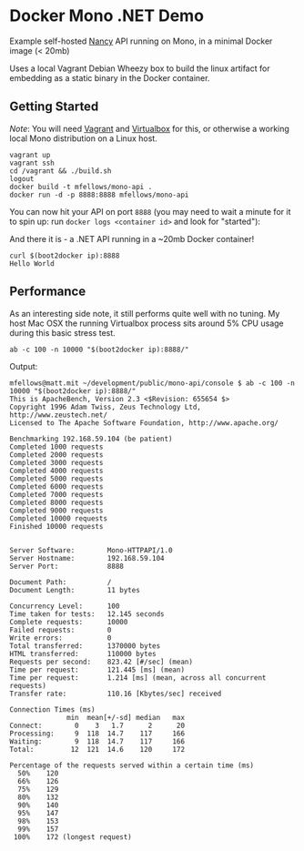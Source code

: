 # Docker Mono .NET Demo 
Example self-hosted [Nancy](http://nancyfx.org/) API running on Mono, in a minimal Docker image (< 20mb)

Uses a local Vagrant Debian Wheezy box to build the linux artifact for embedding as a static binary in the Docker container.

## Getting Started
*Note*: You will need [Vagrant](http://vagrantup.com) and [Virtualbox](http://virtualbox.org/) for this, or otherwise a working local Mono distribution on a Linux host.

```
vagrant up
vagrant ssh
cd /vagrant && ./build.sh
logout
docker build -t mfellows/mono-api .
docker run -d -p 8888:8888 mfellows/mono-api
```

You can now hit your API on port `8888` (you may need to wait a minute for it to spin up: run `docker logs <container id>` and look for "started"):

And there it is - a .NET API running in a ~20mb Docker container!

```
curl $(boot2docker ip):8888
Hello World
```

## Performance
As an interesting side note, it still performs quite well with no tuning. My host Mac OSX the running Virtualbox process sits around 5% CPU usage during this basic stress test.

```
ab -c 100 -n 10000 "$(boot2docker ip):8888/"
```

Output:

```
mfellows@matt.mit ~/development/public/mono-api/console $ ab -c 100 -n 10000 "$(boot2docker ip):8888/"
This is ApacheBench, Version 2.3 <$Revision: 655654 $>
Copyright 1996 Adam Twiss, Zeus Technology Ltd, http://www.zeustech.net/
Licensed to The Apache Software Foundation, http://www.apache.org/

Benchmarking 192.168.59.104 (be patient)
Completed 1000 requests
Completed 2000 requests
Completed 3000 requests
Completed 4000 requests
Completed 5000 requests
Completed 6000 requests
Completed 7000 requests
Completed 8000 requests
Completed 9000 requests
Completed 10000 requests
Finished 10000 requests


Server Software:        Mono-HTTPAPI/1.0
Server Hostname:        192.168.59.104
Server Port:            8888

Document Path:          /
Document Length:        11 bytes

Concurrency Level:      100
Time taken for tests:   12.145 seconds
Complete requests:      10000
Failed requests:        0
Write errors:           0
Total transferred:      1370000 bytes
HTML transferred:       110000 bytes
Requests per second:    823.42 [#/sec] (mean)
Time per request:       121.445 [ms] (mean)
Time per request:       1.214 [ms] (mean, across all concurrent requests)
Transfer rate:          110.16 [Kbytes/sec] received

Connection Times (ms)
              min  mean[+/-sd] median   max
Connect:        0    3   1.7      2      20
Processing:     9  118  14.7    117     166
Waiting:        9  118  14.7    117     166
Total:         12  121  14.6    120     172

Percentage of the requests served within a certain time (ms)
  50%    120
  66%    126
  75%    129
  80%    132
  90%    140
  95%    147
  98%    153
  99%    157
 100%    172 (longest request)
```
